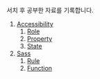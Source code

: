 서치 후 공부한 자료를 기록합니다.

1. [Accessibility](https://github.com/hiro961227/Dev-Docs/tree/main/Study-Docs/accessibility)
     1. [Role](https://github.com/hiro961227/Dev-Docs/blob/main/Study-Docs/accessibility/Role.md)
     2. [Property](https://github.com/hiro961227/Dev-Docs/blob/main/Study-Docs/accessibility/Property.md)
     3. [State]()
2. [Sass](https://github.com/hiro961227/Dev-Docs/tree/main/Study-Docs/css/sass)
     1. [Rule](https://github.com/hiro961227/Dev-Docs/blob/main/Study-Docs/css/sass/Rule.md)
     2. [Function](https://github.com/hiro961227/Dev-Docs/blob/main/Study-Docs/css/sass/function.md)
